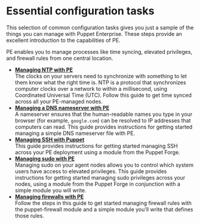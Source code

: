 # Essential configuration tasks

This selection of common configuration tasks gives you just a sample of the things you can manage with Puppet Enterprise. These steps provide an excellent introduction to the capabilities of PE.

PE enables you to manage processes like time syncing, elevated privileges, and firewall rules from one central location.

-   **[Managing NTP with PE](managing_ntp_with_pe.md#)**  
The clocks on your servers need to synchronize with something to let them know what the right time is. NTP is a protocol that synchronizes computer clocks over a network to within a millisecond, using Coordinated Universal Time \(UTC\). Follow this guide to get time synced across all your PE-managed nodes.
-   **[Managing a DNS nameserver with PE](managing_dns_nameserver_pe.md#)**  
A nameserver ensures that the human-readable names you type in your browser \(for example, `google.com`\) can be resolved to IP addresses that computers can read. This guide provides instructions for getting started managing a simple DNS nameserver file with PE.
-   **[Managing SSH with Puppet](ssh_getting_started_guide.md#)**  
This guide provides instructions for getting started managing SSH across your PE deployment using a module from the Puppet Forge.
-   **[Managing sudo with PE](sudo_users_getting_started.md#)**  
Managing sudo on your agent nodes allows you to control which system users have access to elevated privileges. This guide provides instructions for getting started managing sudo privileges across your nodes, using a module from the Puppet Forge in conjunction with a simple module you will write.
-   **[Managing firewalls with PE](firewall_getting_started.md#)**  
Follow the steps in this guide to get started managing firewall rules with the puppet-firewall module and a simple module you’ll write that defines those rules.

